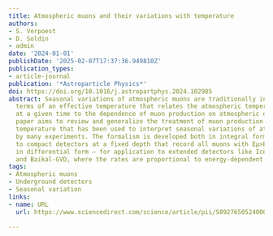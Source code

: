 ```yaml
---
title: Atmospheric muons and their variations with temperature
authors:
- S. Verpoest
- D. Soldin
- admin
date: '2024-01-01'
publishDate: '2025-02-07T17:37:36.949810Z'
publication_types:
- article-journal
publication: '*Astroparticle Physics*'
doi: https://doi.org/10.1016/j.astropartphys.2024.102985
abstract: Seasonal variations of atmospheric muons are traditionally interpreted in
  terms of an effective temperature that relates the atmospheric temperature profile
  at a given time to the dependence of muon production on atmospheric depth. This
  paper aims to review and generalize the treatment of muon production and effective
  temperature that has been used to interpret seasonal variations of atmospheric muons
  by many experiments. The formalism is developed both in integral form – for application
  to compact detectors at a fixed depth that record all muons with Eμ>Eμmin – and
  in differential form — for application to extended detectors like IceCube, KM3NeT,
  and Baikal-GVD, where the rates are proportional to energy-dependent effective areas.
tags:
- Atmospheric muons
- Underground detectors
- Seasonal variation
links:
- name: URL
  url: https://www.sciencedirect.com/science/article/pii/S0927650524000628
  
---
```


